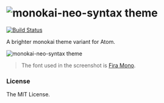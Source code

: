 # ![monokai-neo-syntax theme](https://user-images.githubusercontent.com/6789491/29249264-d1aa8356-805e-11e7-942e-66db18c23b4d.png)

[![Build Status](https://travis-ci.org/skylerlee/monokai-neo-syntax.svg?branch=master)](https://travis-ci.org/skylerlee/monokai-neo-syntax)

A brighter monokai theme variant for Atom.

![monokai-neo-syntax theme](https://user-images.githubusercontent.com/6789491/29242346-074be5aa-7fbe-11e7-9996-01ac8597b004.png)

> The font used in the screenshot is [Fira Mono](https://github.com/mozilla/Fira).

### License
The MIT License.
